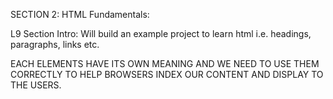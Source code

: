 SECTION 2: HTML Fundamentals:

L9 Section Intro:
Will build an example project to learn html i.e. headings, paragraphs, links etc.

EACH ELEMENTS HAVE ITS OWN MEANING AND WE NEED TO USE THEM CORRECTLY TO HELP BROWSERS INDEX OUR CONTENT AND DISPLAY TO THE USERS.
